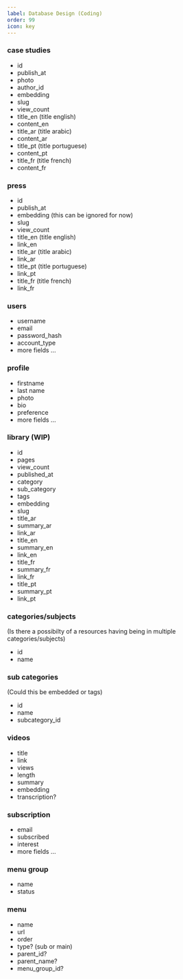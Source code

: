 ```yaml
---
label: Database Design (Coding)
order: 99
icon: key
---
```


### case studies

- id
- publish_at
- photo
- author_id
- embedding
- slug
- view_count
- title_en (title english)
- content_en
- title_ar  (title arabic)
- content_ar
- title_pt (title portuguese)
- content_pt
- title_fr (title french)
- content_fr



### press

- id
- publish_at
- embedding (this can be ignored for now)
- slug
- view_count
- title_en (title english)
- link_en
- title_ar  (title arabic)
- link_ar
- title_pt (title portuguese)
- link_pt
- title_fr (title french)
- link_fr

### users

- username
- email
- password_hash
- account_type
- more fields ...

###  profile

- firstname
- last name
- photo
- bio
- preference
- more fields ...


### library (WIP)

- id
- pages
- view_count
- published_at
- category
- sub_category
- tags
- embedding
- slug
- title_ar
- summary_ar
- link_ar
- title_en
- summary_en
- link_en
- title_fr
- summary_fr
- link_fr
- title_pt
- summary_pt
- link_pt


### categories/subjects
(Is there a possibilty of a resources having being in multiple categories/subjects)

- id
- name


### sub categories 
(Could this be embedded or tags)

- id
- name
- subcategory_id


###  videos

- title
- link
- views
- length
- summary
- embedding
- transcription?


###  subscription

- email
- subscribed
- interest
- more fields ...

### menu group

- name
- status

### menu

- name
- url
- order
- type? (sub or main)
- parent_id?
- parent_name?
- menu_group_id?
